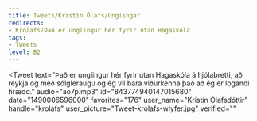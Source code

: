 ```yaml
---
title: Tweets/Kristín Ólafs/Unglingar
redirects:
- Krolafs/Það er unglingur hér fyrir utan Hagaskóla
tags:
- Tweets
level: B2
---
```


<Tweet
text="Það er unglingur hér fyrir utan Hagaskóla á hjólabretti, að reykja og með sólgleraugu og ég vil bara viðurkenna það að ég er logandi hrædd."
audio="ao7p.mp3"
id="843774940147015680"
date="1490006596000"
favorites="176"
user_name="Kristín Ólafsdóttir"
handle="krolafs"
user_picture="Tweet-krolafs-wlyfer.jpg"
verified=""
></Tweet>

